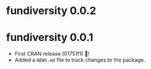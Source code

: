 # fundiversity 0.0.2



# fundiversity 0.0.1

* First CRAN release (01751f1) :tada:!
* Added a `NEWS.md` file to track changes to the package.
